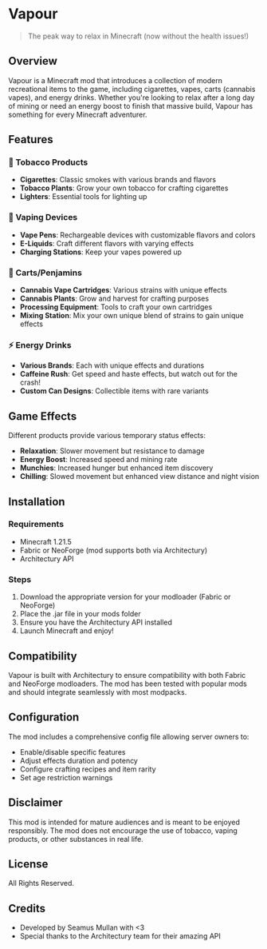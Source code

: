 # Vapour

> The peak way to relax in Minecraft (now without the health issues!)

## Overview

Vapour is a Minecraft mod that introduces a collection of modern recreational items to the game, including cigarettes, vapes, carts (cannabis vapes), and energy drinks. Whether you're looking to relax after a long day of mining or need an energy boost to finish that massive build, Vapour has something for every Minecraft adventurer.

## Features

### 🚬 Tobacco Products

- **Cigarettes**: Classic smokes with various brands and flavors
- **Tobacco Plants**: Grow your own tobacco for crafting cigarettes
- **Lighters**: Essential tools for lighting up

### 💨 Vaping Devices

- **Vape Pens**: Rechargeable devices with customizable flavors and colors
- **E-Liquids**: Craft different flavors with varying effects
- **Charging Stations**: Keep your vapes powered up

### 🍃 Carts/Penjamins

- **Cannabis Vape Cartridges**: Various strains with unique effects
- **Cannabis Plants**: Grow and harvest for crafting purposes
- **Processing Equipment**: Tools to craft your own cartridges
- **Mixing Station**: Mix your own unique blend of strains to gain unique effects

### ⚡ Energy Drinks

- **Various Brands**: Each with unique effects and durations
- **Caffeine Rush**: Get speed and haste effects, but watch out for the crash!
- **Custom Can Designs**: Collectible items with rare variants

## Game Effects

Different products provide various temporary status effects:

- **Relaxation**: Slower movement but resistance to damage
- **Energy Boost**: Increased speed and mining rate
- **Munchies**: Increased hunger but enhanced item discovery
- **Chilling**: Slowed movement but enhanced view distance and night vision

## Installation

### Requirements

- Minecraft 1.21.5
- Fabric or NeoForge (mod supports both via Architectury)
- Architectury API

### Steps

1. Download the appropriate version for your modloader (Fabric or NeoForge)
2. Place the .jar file in your mods folder
3. Ensure you have the Architectury API installed
4. Launch Minecraft and enjoy!

## Compatibility

Vapour is built with Architectury to ensure compatibility with both Fabric and NeoForge modloaders. The mod has been tested with popular mods and should integrate seamlessly with most modpacks.

## Configuration

The mod includes a comprehensive config file allowing server owners to:

- Enable/disable specific features
- Adjust effects duration and potency
- Configure crafting recipes and item rarity
- Set age restriction warnings

## Disclaimer

This mod is intended for mature audiences and is meant to be enjoyed responsibly. The mod does not encourage the use of tobacco, vaping products, or other substances in real life.

## License

All Rights Reserved.

## Credits

- Developed by Seamus Mullan with <3
- Special thanks to the Architectury team for their amazing API
